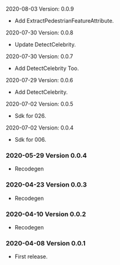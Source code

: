 2020-08-03 Version: 0.0.9
- Add ExtractPedestrianFeatureAttribute.

2020-07-30 Version: 0.0.8
- Update DetectCelebrity.

2020-07-30 Version: 0.0.7
- Add DetectCelebrity Too.

2020-07-29 Version: 0.0.6
- Add DetectCelebrity.

2020-07-02 Version: 0.0.5
- Sdk for 026.

2020-07-02 Version: 0.0.4
- Sdk for 006.

### 2020-05-29 Version 0.0.4
* Recodegen

### 2020-04-23 Version 0.0.3
* Recodegen

### 2020-04-10 Version 0.0.2
* Recodegen

### 2020-04-08 Version 0.0.1
* First release.